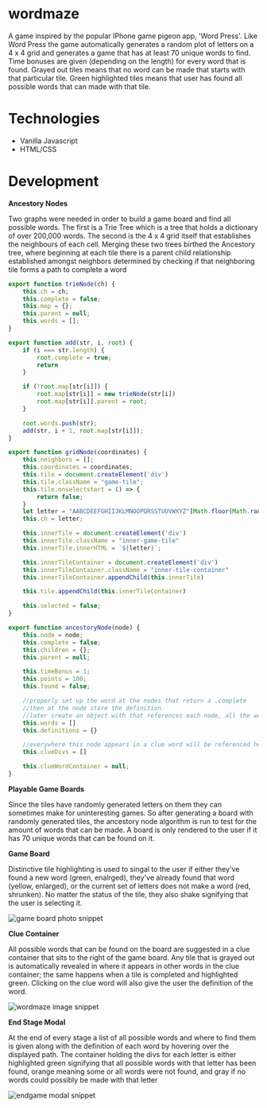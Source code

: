 # wordmaze
A game inspired by the popular IPhone game pigeon app, 'Word Press'. Like Word Press the game automatically generates a random plot 
of letters on a 4 x 4 grid and generates a game that has at least 70 unique words to find. Time bonuses are given (depending on the length)
for every word that is found. Grayed out tiles means that no word can be made that starts with that particular tile. Green highlighted tiles
means that user has found all possible words that can made with that tile.

# Technologies

* Vanilla Javascript
* HTML/CSS

# Development

**Ancestory Nodes**

Two graphs were needed in order to build a game board and find all possible words. The first is a Trie Tree which is a tree that holds a dictionary
of over 200,000 words. The second is the 4 x 4 grid itself that establishes the neighbours of each cell. Merging these two trees birthed the 
Ancestory tree, where beginning at each tile there is a parent child relationship established amongst neighbors determined by checking if that
neighboring tile forms a path to complete a word

```javascript
export function trieNode(ch) {
    this.ch = ch;
    this.complete = false;
    this.map = {};
    this.parent = null;
    this.words = [];
}

export function add(str, i, root) {
    if (i === str.length) {
        root.complete = true;
        return
    }

    if (!root.map[str[i]]) {
        root.map[str[i]] = new trieNode(str[i])
        root.map[str[i]].parent = root;
    }

    root.words.push(str);
    add(str, i + 1, root.map[str[i]]);
}

export function gridNode(coordinates) {
    this.neighbors = [];
    this.coordinates = coordinates;
    this.tile = document.createElement('div')
    this.tile.className = "game-tile";
    this.tile.onselectstart = () => {
        return false;
    }
    let letter = "AABCDEEFGHIIJKLMNOOPQRSSTUUVWXYZ"[Math.floor(Math.random() * 32)]
    this.ch = letter;

    this.innerTile = document.createElement('div')
    this.innerTile.className = "inner-game-tile"
    this.innerTile.innerHTML = `${letter}`;

    this.innerTileContainer = document.createElement('div')
    this.innerTileContainer.className = "inner-tile-container"
    this.innerTileContainer.appendChild(this.innerTile)

    this.tile.appendChild(this.innerTileContainer)

    this.selected = false;
}

export function ancestoryNode(node) {
    this.node = node;
    this.complete = false;
    this.children = {};
    this.parent = null;

    this.timeBonus = 1;
    this.points = 100;
    this.found = false;

    //properly set up the word at the nodes that return a .complete
    //then at the node store the definition
    //later create an object with that references each node, all the words and their definitions
    this.words = []
    this.definitions = {}

    //everywhere this node appears in a clue word will be referenced here
    this.clueDivs = []

    this.clueWordContainer = null;
}
```

**Playable Game Boards**

Since the tiles have randomly generated letters on them they can sometimes make for uninteresting games. So after generating a board with
randomly generated tiles, the ancestory node algorithm is run to test for the amount of words that can be made. A board is only rendered
to the user if it has 70 unique words that can be found on it.

**Game Board**

Distinctive tile highlighting is used to singal to the user if either they've found a new word (green, enalrged), they've already found
that word (yellow, enlarged), or the current set of letters does not make a word (red, shrunken). No matter the status of the tile, they also 
shake signifying that the user is selecting it.

![game board photo snippet](https://user-images.githubusercontent.com/74022542/142067827-997dc5a6-9066-4e08-af7e-1653b812bfc8.png)

**Clue Container**

All possible words that can be found on the board are suggested in a clue container that sits to the
right of the game board. Any tile that is grayed out is automatically revealed in where it appears in
other words in the clue container; the same happens when a tile is completed and highlighted green.
Clicking on the clue word will also give the user the definition of the word.

![wordmaze image snippet](https://user-images.githubusercontent.com/74022542/142071891-ad0bd5d4-21f0-4953-a9f6-2196c8144056.png)

**End Stage Modal**

At the end of every stage a list of all possible words and where to find them is given along with the definition of each word
by hovering over the displayed path. The container holding the divs for each letter is either highlighted green signifying that
all possible words with that letter has been found, orange meaning some or all words were not found, and gray if no words could
possibly be made with that letter

![endgame modal snippet](https://user-images.githubusercontent.com/74022542/142066414-a024c913-496f-4b85-82e2-2970a32df0ae.png)


